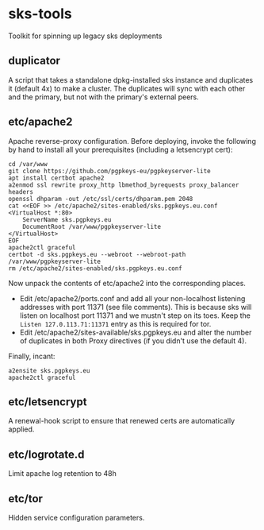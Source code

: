 # sks-tools
Toolkit for spinning up legacy sks deployments

## duplicator

A script that takes a standalone dpkg-installed sks instance and duplicates it (default 4x) to make a cluster.
The duplicates will sync with each other and the primary, but not with the primary's external peers.

## etc/apache2

Apache reverse-proxy configuration.
Before deploying, invoke the following by hand to install all your prerequisites (including a letsencrypt cert):

```
cd /var/www
git clone https://github.com/pgpkeys-eu/pgpkeyserver-lite
apt install certbot apache2
a2enmod ssl rewrite proxy_http lbmethod_byrequests proxy_balancer headers
openssl dhparam -out /etc/ssl/certs/dhparam.pem 2048
cat <<EOF >> /etc/apache2/sites-enabled/sks.pgpkeys.eu.conf
<VirtualHost *:80>
	ServerName sks.pgpkeys.eu
	DocumentRoot /var/www/pgpkeyserver-lite
</VirtualHost>
EOF
apache2ctl graceful
certbot -d sks.pgpkeys.eu --webroot --webroot-path /var/www/pgpkeyserver-lite
rm /etc/apache2/sites-enabled/sks.pgpkeys.eu.conf
```

Now unpack the contents of etc/apache2 into the corresponding places.
* Edit /etc/apache2/ports.conf and add all your non-localhost listening addresses with port 11371 (see file comments).
  This is because sks will listen on localhost port 11371 and we mustn't step on its toes.
  Keep the `Listen 127.0.113.71:11371` entry as this is required for tor.
* Edit /etc/apache2/sites-available/sks.pgpkeys.eu and alter the number of duplicates in both Proxy directives (if you didn't use the default 4).

Finally, incant:

```
a2ensite sks.pgpkeys.eu
apache2ctl graceful
```

## etc/letsencrypt

A renewal-hook script to ensure that renewed certs are automatically applied.

## etc/logrotate.d

Limit apache log retention to 48h

## etc/tor

Hidden service configuration parameters.
